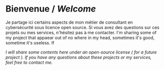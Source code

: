 # Bienvenue / *Welcome*

Je partage ici certains aspects de mon métier de consultant en cybersécurité sous licence open source. Si vous avez des questions sur ces projets ou mes services, n'hésitez pas à me contacter.
I'm sharing some of my project that appaear out of no where in my head, sometimes it's good, sometime it's useless. If

*I will share some contents here under an open-source license ( for a future project ). If you have any questions about these projects or my services, feel free to contact me.*
